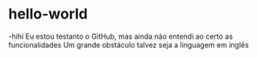 # hello-world
-hihi
Eu estou testanto o GitHub, mas ainda não entendi ao certo as funcionalidades
Um grande obstáculo talvez seja a linguagem em inglês
